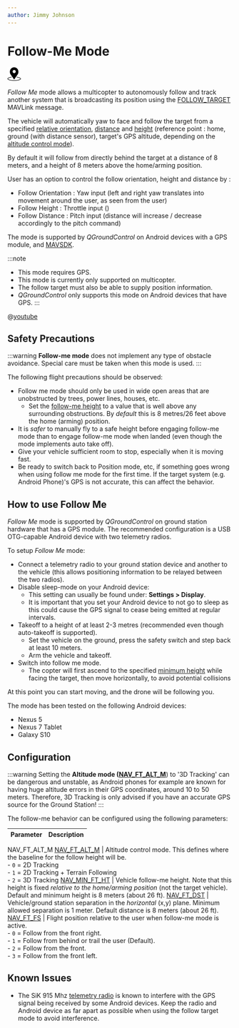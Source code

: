 ```yaml
---
author: Jimmy Johnson
---
```


# Follow-Me Mode

[<img src="../../assets/site/position_fixed.svg" title="Position fix required (e.g. GPS)" width="30px" />](../getting_started/flight_modes.md#key_position_fixed)

*Follow Me* mode allows a multicopter to autonomously follow and track another system that is broadcasting its position using the [FOLLOW_TARGET](https://mavlink.io/en/messages/common.html#FOLLOW_TARGET) MAVLink message.

The vehicle will automatically yaw to face and follow the target from a specified [relative orientation](#NAV_FT_FS), [distance](#NAV_FT_DST) and [height](#NAV_MIN_FT_HT) (reference point : home, ground (with distance sensor), target's GPS altitude, depending on the [altitude control mode](#NAV_FT_ALT_M)).

By default it will follow from directly behind the target at a distance of 8 meters, and a height of 8 meters above the home/arming position.

User has an option to control the follow orientation, height and distance by :
- Follow Orientation : Yaw input (left and right yaw translates into movement around the user, as seen from the user)
- Follow Height : Throttle input ()
- Follow Distance : Pitch input (distance will increase / decrease accordingly to the pitch command)

The mode is supported by *QGroundControl* on Android devices with a GPS module, and [MAVSDK](https://mavsdk.mavlink.io/develop/en/api_reference/classmavsdk_1_1_follow_me.html).

:::note
* This mode requires GPS.
* This mode is currently only supported on multicopter.
* The follow target must also be able to supply position information.
* *QGroundControl* only supports this mode on Android devices that have GPS.
:::

@[youtube](https://youtu.be/RxDL4CtkzAQ)

## Safety Precautions

:::warning
**Follow-me mode** does not implement any type of obstacle avoidance.
Special care must be taken when this mode is used.
:::

The following flight precautions should be observed:
- Follow me mode should only be used in wide open areas that are unobstructed by trees, power lines, houses, etc.
  - Set the [follow-me height](#NAV_MIN_FT_HT) to a value that is well above any surrounding obstructions.
    By *default* this is 8 metres/26 feet above the home (arming) position.
- It is *safer* to manually fly to a safe height before engaging follow-me mode than to engage follow-me mode when landed (even though the mode implements auto take off).
- Give your vehicle sufficient room to stop, especially when it is moving fast.
- Be ready to switch back to Position mode, etc, if something goes wrong when using follow me mode for the first time.
  If the target system (e.g. Android Phone)'s GPS is not accurate, this can affect the behavior.

## How to use Follow Me

*Follow Me* mode is supported by *QGroundControl* on ground station hardware that has a GPS module.
The recommended configuration is a USB OTG-capable Android device with two telemetry radios.

To setup *Follow Me* mode:
- Connect a telemetry radio to your ground station device and another to the vehicle (this allows positioning information to be relayed between the two radios).
- Disable sleep-mode on your Android device:
  - This setting can usually be found under: **Settings \> Display**.
  - It is important that you set your Android device to not go to sleep as this could cause the GPS signal to cease being emitted at regular intervals.
- Takeoff to a height of at least 2-3 metres (recommended even though auto-takeoff is supported).
  - Set the vehicle on the ground, press the safety switch and step back at least 10 meters.
  - Arm the vehicle and takeoff.
- Switch into follow me mode.
  - The copter will first ascend to the specified [minimum height](#NAV_MIN_FT_HT) while facing the target, then move horizontally, to avoid potential collisions

At this point you can start moving, and the drone will be following you.

The mode has been tested on the following Android devices:
- Nexus 5
- Nexus 7 Tablet
- Galaxy S10

## Configuration

:::warning
Setting the **Altitude mode ([NAV_FT_ALT_M](../advanced_config/parameter_reference.md#NAV_FT_ALT_M)**) to '3D Tracking' can be dangerous and unstable, as Android phones for example are known for having huge altitude errors in their GPS coordinates, around 10 to 50 meters. Therefore, 3D Tracking is only advised if you have an accurate GPS source for the Ground Station!
:::

The follow-me behavior can be configured using the following parameters:

Parameter | Description
--- | ---
NAV_FT_ALT_M
<span id="NAV_FT_ALT_M"></span>[NAV_FT_ALT_M](../advanced_config/parameter_reference.md#NAV_FT_ALT_M) | Altitude control mode. This defines where the baseline for the follow height will be.<br>- `0` = 2D Tracking <br>- `1` = 2D Tracking + Terrain Following <br>- `2` = 3D Tracking
<span id="NAV_MIN_FT_HT"></span>[NAV_MIN_FT_HT](../advanced_config/parameter_reference.md#NAV_MIN_FT_HT) | Vehicle follow-me height. Note that this height is fixed *relative to the home/arming position* (not the target vehicle). Default and minimum height is 8 meters (about 26 ft).
<span id="NAV_FT_DST"></span>[NAV_FT_DST](../advanced_config/parameter_reference.md#NAV_FT_DST) | Vehicle/ground station separation in the *horizontal* (x,y) plane. Minimum allowed separation is 1 meter. Default distance is 8 meters (about 26 ft).
<span id="NAV_FT_FS"></span>[NAV_FT_FS](../advanced_config/parameter_reference.md#NAV_FT_FS) | Flight position relative to the user when follow-me mode is active.<br>- `0` = Follow from the front right.<br>- `1` = Follow from behind or trail the user (Default).<br>- `2` = Follow from the front.<br>- `3` = Follow from the front left.


## Known Issues

- The SiK 915 Mhz [telemetry radio](../telemetry/sik_radio.md) is known to interfere with the GPS signal being received by some Android devices.
  Keep the radio and Android device as far apart as possible when using the follow target mode to avoid interference.
